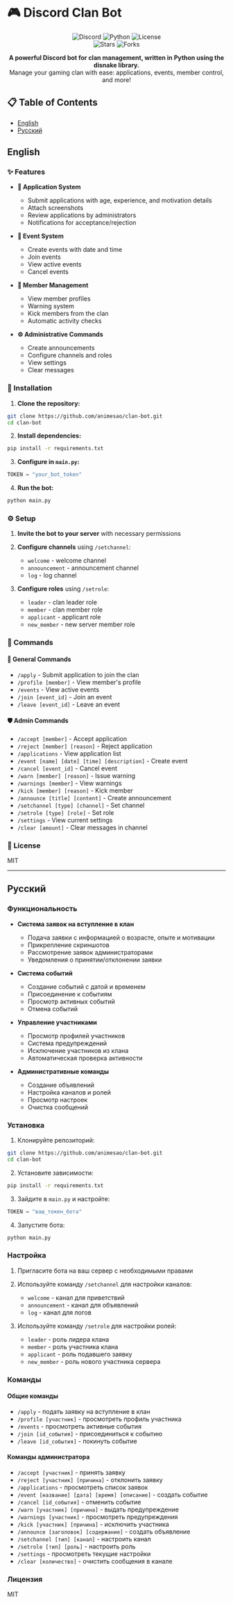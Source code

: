 # 🎮 Discord Clan Bot

<div align="center">
  <img src="https://img.shields.io/badge/Discord-5865F2?style=for-the-badge&logo=discord&logoColor=white" alt="Discord">
  <img src="https://img.shields.io/badge/Python-3.8+-blue.svg" alt="Python">
  <img src="https://img.shields.io/badge/License-MIT-yellow.svg" alt="License">
  <br>
  <img src="https://img.shields.io/github/stars/animesao/clan-bot?style=social" alt="Stars">
  <img src="https://img.shields.io/github/forks/animesao/clan-bot?style=social" alt="Forks">
</div>

<p align="center">
  <strong>A powerful Discord bot for clan management, written in Python using the disnake library.</strong>
  <br>
  Manage your gaming clan with ease: applications, events, member control, and more!
</p>

## 📋 Table of Contents
- [English](#english)
- [Русский](#русский)

## English

### ✨ Features

- **📝 Application System**
  - Submit applications with age, experience, and motivation details
  - Attach screenshots
  - Review applications by administrators
  - Notifications for acceptance/rejection

- **📅 Event System**
  - Create events with date and time
  - Join events
  - View active events
  - Cancel events

- **👥 Member Management**
  - View member profiles
  - Warning system
  - Kick members from the clan
  - Automatic activity checks

- **⚙️ Administrative Commands**
  - Create announcements
  - Configure channels and roles
  - View settings
  - Clear messages

### 🚀 Installation

1. **Clone the repository:**
```bash
git clone https://github.com/animesao/clan-bot.git
cd clan-bot
```

2. **Install dependencies:**
```bash
pip install -r requirements.txt
```

3. **Configure in `main.py`:**
```python
TOKEN = "your_bot_token"
```

4. **Run the bot:**
```bash
python main.py
```

### ⚙️ Setup

1. **Invite the bot to your server** with necessary permissions
2. **Configure channels** using `/setchannel`:
   - `welcome` - welcome channel
   - `announcement` - announcement channel
   - `log` - log channel

3. **Configure roles** using `/setrole`:
   - `leader` - clan leader role
   - `member` - clan member role
   - `applicant` - applicant role
   - `new_member` - new server member role

### 💬 Commands

#### 👤 General Commands
- `/apply` - Submit application to join the clan
- `/profile [member]` - View member's profile
- `/events` - View active events
- `/join [event_id]` - Join an event
- `/leave [event_id]` - Leave an event

#### 🛡️ Admin Commands
- `/accept [member]` - Accept application
- `/reject [member] [reason]` - Reject application
- `/applications` - View application list
- `/event [name] [date] [time] [description]` - Create event
- `/cancel [event_id]` - Cancel event
- `/warn [member] [reason]` - Issue warning
- `/warnings [member]` - View warnings
- `/kick [member] [reason]` - Kick member
- `/announce [title] [content]` - Create announcement
- `/setchannel [type] [channel]` - Set channel
- `/setrole [type] [role]` - Set role
- `/settings` - View current settings
- `/clear [amount]` - Clear messages in channel

### 📄 License

MIT

---

## Русский

### Функциональность

- **Система заявок на вступление в клан**
  - Подача заявки с информацией о возрасте, опыте и мотивации
  - Прикрепление скриншотов
  - Рассмотрение заявок администраторами
  - Уведомления о принятии/отклонении заявки

- **Система событий**
  - Создание событий с датой и временем
  - Присоединение к событиям
  - Просмотр активных событий
  - Отмена событий

- **Управление участниками**
  - Просмотр профилей участников
  - Система предупреждений
  - Исключение участников из клана
  - Автоматическая проверка активности

- **Административные команды**
  - Создание объявлений
  - Настройка каналов и ролей
  - Просмотр настроек
  - Очистка сообщений

### Установка

1. Клонируйте репозиторий:
```bash
git clone https://github.com/animesao/clan-bot.git
cd clan-bot
```

2. Установите зависимости:
```bash
pip install -r requirements.txt
```

3. Зайдите в `main.py` и настройте:
```python
TOKEN = "ваш_токен_бота"
```

4. Запустите бота:
```bash
python main.py
```

### Настройка

1. Пригласите бота на ваш сервер с необходимыми правами
2. Используйте команду `/setchannel` для настройки каналов:
   - `welcome` - канал для приветствий
   - `announcement` - канал для объявлений
   - `log` - канал для логов

3. Используйте команду `/setrole` для настройки ролей:
   - `leader` - роль лидера клана
   - `member` - роль участника клана
   - `applicant` - роль подавшего заявку
   - `new_member` - роль нового участника сервера

### Команды

#### Общие команды
- `/apply` - подать заявку на вступление в клан
- `/profile [участник]` - просмотреть профиль участника
- `/events` - просмотреть активные события
- `/join [id_события]` - присоединиться к событию
- `/leave [id_события]` - покинуть событие

#### Команды администратора
- `/accept [участник]` - принять заявку
- `/reject [участник] [причина]` - отклонить заявку
- `/applications` - просмотреть список заявок
- `/event [название] [дата] [время] [описание]` - создать событие
- `/cancel [id_события]` - отменить событие
- `/warn [участник] [причина]` - выдать предупреждение
- `/warnings [участник]` - просмотреть предупреждения
- `/kick [участник] [причина]` - исключить участника
- `/announce [заголовок] [содержание]` - создать объявление
- `/setchannel [тип] [канал]` - настроить канал
- `/setrole [тип] [роль]` - настроить роль
- `/settings` - просмотреть текущие настройки
- `/clear [количество]` - очистить сообщения в канале

### Лицензия

MIT
